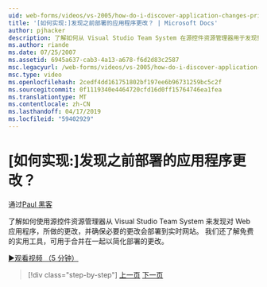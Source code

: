 ```yaml
---
uid: web-forms/videos/vs-2005/how-do-i-discover-application-changes-prior-to-deployment
title: '[如何实现:]发现之前部署的应用程序更改？ | Microsoft Docs'
author: pjhacker
description: 了解如何从 Visual Studio Team System 在源控件资源管理器用于发现到 Web 应用程序，和 ensur 所做的更改...
ms.author: riande
ms.date: 07/25/2007
ms.assetid: 6945a637-cab3-4a13-a678-f6d2d83c2587
msc.legacyurl: /web-forms/videos/vs-2005/how-do-i-discover-application-changes-prior-to-deployment
msc.type: video
ms.openlocfilehash: 2cedf4dd161751802bf197ee6b96731259bc5c2f
ms.sourcegitcommit: 0f1119340e4464720cfd16d0ff15764746ea1fea
ms.translationtype: MT
ms.contentlocale: zh-CN
ms.lasthandoff: 04/17/2019
ms.locfileid: "59402929"
---
```

# <a name="how-do-i-discover-application-changes-prior-to-deployment"></a>[如何实现:]发现之前部署的应用程序更改？

通过[Paul 黑客](https://github.com/pjhacker)

了解如何使用源控件资源管理器从 Visual Studio Team System 来发现对 Web 应用程序，所做的更改，并确保必要的更改会部署到实时网站。 我们还了解免费的实用工具，可用于合并在一起以简化部署的更改。

[&#9654;观看视频 （5 分钟）](https://channel9.msdn.com/Blogs/ASP-NET-Site-Videos/how-do-i-discover-application-changes-prior-to-deployment)

> [!div class="step-by-step"]
> [上一页](how-do-i-publish-and-analyze-test-results.md)
> [下一页](how-do-i-implement-continuous-integration-with-team-foundation.md)
